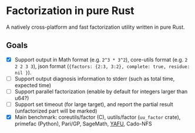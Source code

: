 # Factorization in pure Rust
A natively cross-platform and fast factorization utility written in pure Rust.

## Goals
- [x] Support output in Math format (e.g. `2^3 * 3^2`), core-utils format (e.g. `2 2 2 3 3`), json format (`{factors: {2:3, 3:2}, complete: true, residue: nil }`).
- [ ] Support output diagnosis information to stderr (such as total time, expected time)
- [ ] Support parallel factorization (enable by default for integers larger than u64?)
- [ ] Support set timeout (for large target), and report the partial result (unfactorized part will be marked)
- [x] Main benchmark: coreutils/factor (C), uutils/factor (`uu_factor` crate), primefac (Python), Pari/GP, SageMath, [YAFU](https://github.com/bbuhrow/yafu), Cado-NFS
